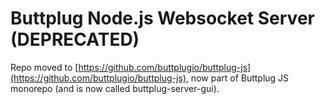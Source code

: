 # Buttplug Node.js Websocket Server (DEPRECATED)

Repo moved to
[https://github.com/buttplugio/buttplug-js](https://github.com/buttplugio/buttplug-js),
now part of Buttplug JS monorepo (and is now called buttplug-server-gui).
